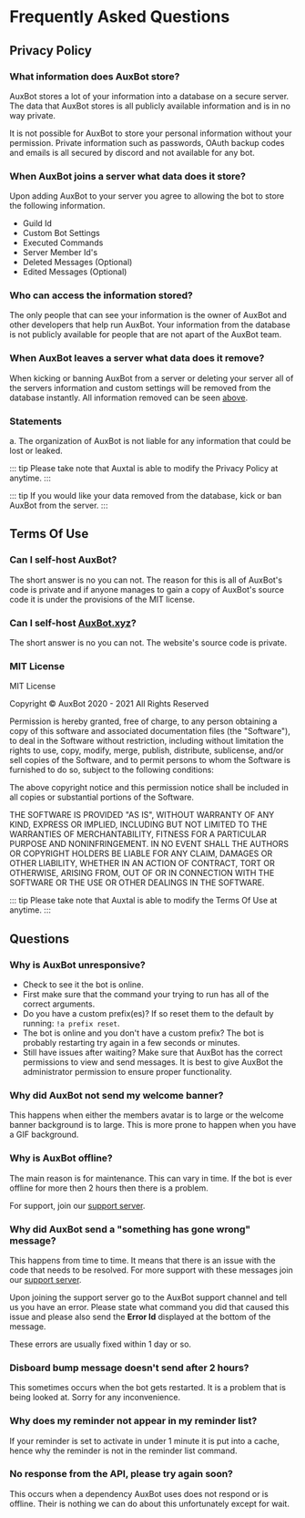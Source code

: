 # Frequently Asked Questions

## Privacy Policy

### What information does AuxBot store?

AuxBot stores a lot of your information into a database on a secure server. The data that AuxBot stores is all publicly available information and is in no way private.

It is not possible for AuxBot to store your personal information without your permission. Private information such as passwords, OAuth backup codes and emails is all secured by discord and not available for any bot.

### When AuxBot joins a server what data does it store?

Upon adding AuxBot to your server you agree to allowing the bot to store the following information.

- Guild Id
- Custom Bot Settings
- Executed Commands
- Server Member Id's
- Deleted Messages (Optional)
- Edited Messages (Optional)

### Who can access the information stored?

The only people that can see your information is the owner of AuxBot and other developers that help run AuxBot. Your information from the database is not publicly available for people that are not apart of the AuxBot team.

### When AuxBot leaves a server what data does it remove?

When kicking or banning AuxBot from a server or deleting your server all of the servers information and custom settings will be removed from the database instantly. All information removed can be seen [above](#when-auxbot-joins-a-server-what-data-does-it-store).

### Statements

a. The organization of AuxBot is not liable for any information that could be lost or leaked.

::: tip
Please take note that Auxtal is able to modify the Privacy Policy at anytime.
:::

::: tip
If you would like your data removed from the database, kick or ban AuxBot from the server.
:::

## Terms Of Use

### Can I self-host AuxBot?

The short answer is no you can not. The reason for this is all of AuxBot's code is private and if anyone manages to gain a copy of AuxBot's source code it is under the provisions of the MIT license.

### Can I self-host [AuxBot.xyz](https://www.auxbot.xyz)?

The short answer is no you can not. The website's source code is private.

### MIT License

MIT License

Copyright © AuxBot 2020 - 2021 All Rights Reserved

Permission is hereby granted, free of charge, to any person obtaining a copy of this software and associated documentation files (the "Software"), to deal in the Software without restriction, including without limitation the rights to use, copy, modify, merge, publish, distribute, sublicense, and/or sell copies of the Software, and to permit persons to whom the Software is furnished to do so, subject to the following conditions:

The above copyright notice and this permission notice shall be included in all copies or substantial portions of the Software.

THE SOFTWARE IS PROVIDED "AS IS", WITHOUT WARRANTY OF ANY KIND, EXPRESS OR IMPLIED, INCLUDING BUT NOT LIMITED TO THE WARRANTIES OF MERCHANTABILITY, FITNESS FOR A PARTICULAR PURPOSE AND NONINFRINGEMENT. IN NO EVENT SHALL THE AUTHORS OR COPYRIGHT HOLDERS BE LIABLE FOR ANY CLAIM, DAMAGES OR OTHER LIABILITY, WHETHER IN AN ACTION OF CONTRACT, TORT OR OTHERWISE, ARISING FROM, OUT OF OR IN CONNECTION WITH THE SOFTWARE OR THE USE OR OTHER DEALINGS IN THE SOFTWARE.

::: tip
Please take note that Auxtal is able to modify the Terms Of Use at anytime.
:::

## Questions

### Why is AuxBot unresponsive?

- Check to see it the bot is online.
- First make sure that the command your trying to run has all of the correct arguments.
- Do you have a custom prefix(es)? If so reset them to the default by running: `!a prefix reset`.
- The bot is online and you don't have a custom prefix? The bot is probably restarting try again in a few seconds or minutes.
- Still have issues after waiting? Make sure that AuxBot has the correct permissions to view and send messages. It is best to give AuxBot the administrator permission to ensure proper functionality.

### Why did AuxBot not send my welcome banner?

This happens when either the members avatar is to large or the welcome banner background is to large. This is more prone to happen when you have a GIF background.

### Why is AuxBot offline?

The main reason is for maintenance. This can vary in time. If the bot is ever offline for more then 2 hours then there is a problem.

For support, join our [support server](https://www.auxbot.xyz/support).

### Why did AuxBot send a "something has gone wrong" message?

This happens from time to time. It means that there is an issue with the code that needs to be resolved. For more support with these messages join our [support server](https://www.auxbot.xyz/support).

Upon joining the support server go to the AuxBot support channel and tell us you have an error. Please state what command you did that caused this issue and please also send the **Error Id** displayed at the bottom of the message.

These errors are usually fixed within 1 day or so.

### Disboard bump message doesn't send after 2 hours?

This sometimes occurs when the bot gets restarted. It is a problem that is being looked at. Sorry for any inconvenience.

### Why does my reminder not appear in my reminder list?

If your reminder is set to activate in under 1 minute it is put into a cache, hence why the reminder is not in the reminder list command.

### No response from the API, please try again soon?

This occurs when a dependency AuxBot uses does not respond or is offline. Their is nothing we can do about this unfortunately except for wait.
